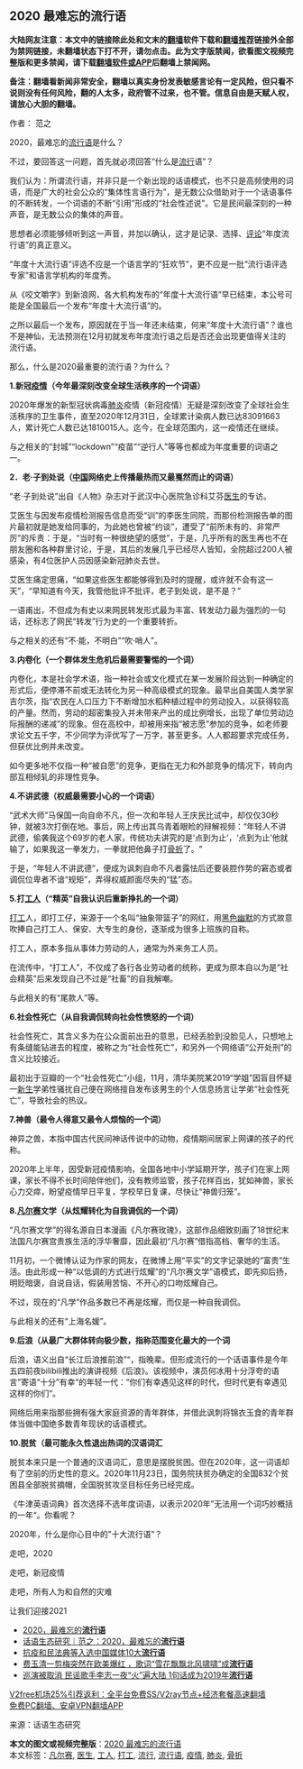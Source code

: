  <h2>2020 最难忘的流行语</h2> <p class="notice"><b>大陆网友注意：本文中的链接除此处和文末的<a href="https://github.com/bannedbook/fanqiang" >翻墙</a>软件下载和<a href="https://github.com/killgcd/justmysocks/blob/master/README.md">翻墙推荐</a>链接外全部为禁网链接，未翻墙状态下打不开，请勿点击。此为文字版禁闻，欲看图文视频完整版和更多禁闻，请下载<a href="https://github.com/bannedbook/fanqiang">翻墙软件或APP</a>后翻墙上禁闻网。</p><p>备注：翻墙看新闻非常安全，翻墙以真实身份发表敏感言论有一定风险，但只看不说则没有任何风险，翻的人太多，政府管不过来，也不管。信息自由是天赋人权，请放心大胆的翻墙。</b></p>  <div class="entry"> <p>作者： 范之</p> <p id="conimg">2020，最难忘的<a href="https://www.bannedbook.org/bnews/tag/%E6%B5%81%E8%A1%8C%E8%AF%AD/" class="st_tag internal_tag" rel="tag" title="标签 流行语 下的日志">流行语</a>是什么？</p> <p>不过，要回答这一问题，首先就必须回答‌‌“什么是<a href="https://www.bannedbook.org/bnews/tag/%E6%B5%81%E8%A1%8C/" class="st_tag internal_tag" rel="tag" title="标签 流行 下的日志">流行</a>语‌‌”？</p> <p>我们认为：所谓流行语，并非只是一个新出现的话语模式，也不只是高频使用的词语，而是广大的社会公众的‌‌“集体性言语行为‌‌”，是无数公众借助对于一个话语事件的不断转发，一个词语的不断‌‌“引用‌‌”形成的‌‌“社会性述说‌‌”。它是民间最深刻的一种声音，是无数公众的集体的声音。</p> <p>思想者必须能够倾听到这一声音，并加以确认，这才是记录、选择、<span class='wp_keywordlink_affiliate'><a href="https://www.bannedbook.org/bnews/comments/" title="新闻评论" target="_blank">评论</a></span>‌‌“年度流行语‌‌”的真正意义。</p> <p>‌‌“年度十大流行语‌‌”评选不应是一个语言学的‌‌“狂欢节‌‌”，更不应是一批‌‌“流行语评选专家‌‌”和语言学机构的年度秀。</p> <p>从《咬文嚼字》到新浪网，各大机构发布的‌‌“年度十大流行语‌‌”早已结束，本公号可能是全国最后一个发布‌‌“年度十大流行语‌‌”的。</p> <p>之所以最后一个发布，原因就在于当一年还未结束，何来‌‌“年度十大流行语‌‌”？谁也不是神仙，无法预测在12月初就发布年度流行语之后是否还会出现更值得关注的流行语。</p> <p>那么，什么是2020最重要的流行语？为什么？</p> <p><strong>1.新冠<a href="https://www.bannedbook.org/bnews/tag/%E7%96%AB%E6%83%85/" class="st_tag internal_tag" rel="tag" title="标签 疫情 下的日志">疫情</a>（今年最深刻改变全球生活秩序的一个词语）</strong></p> <p>2020年爆发的新型冠状病毒<a href="https://www.bannedbook.org/bnews/tag/%e8%82%ba%e7%82%8e/" class="st_tag internal_tag" rel="tag" title="标签 肺炎 下的日志">肺炎</a>疫情（新冠疫情）无疑是深刻改变了全球社会生活秩序的卫生事件，直至2020年12月31日，全球累计染病人数已达83091663人，累计死亡人数已达1810015人。迄今，在全球范围内，这一疫情还在继续。</p> <p>与之相关的‌‌“封城‌‌”‌‌“lockdown‌‌”‌‌“疫苗‌‌”‌‌“逆行人‌‌”等等也都成为年度重要的词语之一。</p> <p><strong>2．老·子到处说（<span class='wp_keywordlink_affiliate'><a href="https://www.bannedbook.org/" title="中国" target="_blank">中国</a></span>网络史上传播最热而又最戛然而止的词语）</strong></p>  <p>‌‌“老·子到处说‌‌”出自《人物》杂志对于武汉中心医院急诊科艾芬<a href="https://www.bannedbook.org/bnews/tag/%e5%8c%bb%e7%94%9f/" class="st_tag internal_tag" rel="tag" title="标签 医生 下的日志">医生</a>的专访。</p> <p>艾医生与因发布疫情检测报告信息而受‌‌“训‌‌”的李医生同院，而那份检测报告单的图片最初就是她发给同事的，为此她也曾被‌‌“约谈‌‌”，遭受了‌‌“前所未有的、非常严厉‌‌”的斥责：于是，‌‌“当时有一种很绝望的感觉‌‌”，于是，几乎所有的医生再也不在朋友圈和各种群里讨论，于是，其后的发展几乎已经尽人皆知，全院超过200人被感染，有4位医护人员因感染新冠肺炎去世。</p> <p>艾医生痛定思痛，‌‌“如果这些医生都能够得到及时的提醒，或许就不会有这一天‌‌”，‌‌“早知道有今天，我管他批评不批评，老子到处说，是不是？‌‌”</p> <p>一语甫出，不但成为有史以来网民转发形式最为丰富、转发动力最为强烈的一句话，还标志了网民‌‌“转发‌‌”行为史的一个重要转折。</p> <p>与之相关的还有‌‌“不·能，不明白‌‌”‌‌“吹·哨人‌‌”。</p> <p><strong>3.内卷化（一个群体发生危机后最需要警惕的一个词）</strong></p> <p>内卷化，本是社会学术语，指一种社会或文化模式在某一发展阶段达到一种确定的形式后，便停滞不前或无法转化为另一种高级模式的现象。最早出自美国人类学家吉尔茨，指‌‌“农民在人口压力下不断增加水稻种植过程中的劳动投入，以获得较高的产量。然而，劳动的超密集投入并未带来产出的成比例增长，出现了单位劳动边际报酬的递减‌‌”的现象。但在高校中，却被用来指‌‌“被志愿‌‌”参加的竞争，如老师要求论文五千字，不少同学为评优写了一万字，甚至更多。人人都超要求完成任务，但获优比例并未改变。</p> <p>如今更多地不仅指一种‌‌“被自愿‌‌”的竞争，更指在无力和外部竞争的情况下，转向内部互相倾轧的非理性竞争。</p> <p><strong>4.不讲武德（权威最需要小心的一个词语）</strong></p> <p>‌‌“武术大师‌‌”马保国一向自命不凡，但一次和年轻人王庆民比试中，却仅仅30秒钟，就被3次打倒在地。事后，网上传出其乌青着眼睑的辩解视频：‌‌“年轻人不讲武德，偷袭我这个69岁的老人家，传统功夫讲究的是‌‌‘点到为止’，‌‌‘点到为止’他就输了，如果我这一拳发力，一拳就把他鼻子打<a href="https://www.bannedbook.org/bnews/tag/%E9%AA%A8%E6%8A%98/" class="st_tag internal_tag" rel="tag" title="标签 骨折 下的日志">骨折</a>了。‌‌”</p> <p>于是，‌‌“年轻人不讲武德‌‌”，便成为讽刺自命不凡者露怯后还要装腔作势的窘态或者调侃位卑者不谙‌‌“规矩‌‌”，弄得权威颜面尽失的‌‌“猛‌‌”态。</p> <p><strong>5.打<a href="https://www.bannedbook.org/bnews/tag/%E5%B7%A5%E4%BA%BA/" class="st_tag internal_tag" rel="tag" title="标签 工人 下的日志">工人</a>（‌‌“精英‌‌”自我认识后重新挣扎的一个词）</strong></p> <p><a href="https://www.bannedbook.org/bnews/tag/%E6%89%93%E5%B7%A5/" class="st_tag internal_tag" rel="tag" title="标签 打工 下的日志">打工</a>人，即打工仔，来源于一个名叫‌‌“抽象带篮子‌‌”的网红，用<span class='wp_keywordlink'><a href="https://www.bannedbook.org/forum2/topic933.html" title="《红色幽默与黑色幽默——人民中国史》" target="_blank">黑色幽默</a></span>的方式故意吹捧自己打工人、保安、大专生的身份，逐渐成为很多上班族的自称。</p>  <p>打工人，原本多指从事体力劳动的人，通常为外来务工人员。</p> <p>在流传中，‌‌“打工人‌‌”，不仅成了各行各业劳动者的统称，更成为原本自以为是‌‌“社会精英‌‌”后来发现自己不过是‌‌“社畜‌‌”的自我解嘲。</p> <p>与此相关的有‌‌“尾款人‌‌”等。</p> <p><strong>6.社会性死亡（从自我调侃转向社会性愤怒的一个词）</strong></p> <p>社会性死亡，其含义多为在公众面前出丑的意思，已经丢脸到没脸见人，只想地上有条缝能钻进去的程度，被称之为‌‌“社会性死亡‌‌”，和另外一个网络语‌‌“公开处刑‌‌”的含义比较接近。</p> <p>最初出于豆瓣的一个‌‌“社会性死亡‌‌”小组，11月，清华美院某2019‌‌“学姐‌‌”因盲目怀疑一<span class='wp_keywordlink'><a href="https://www.bannedbook.org/forum2/topic1642.html" title="正见网《新生》" target="_blank">新生</a></span>学弟性骚扰自己便在网络擅自发布该男生的个人信息扬言让学弟‌‌“社会性死亡‌‌”，导致社会的热议。</p> <p><strong>7.神兽（最令人得意又最令人烦恼的一个词）</strong></p> <p>神异之兽，本指中国古代民间神话传说中的动物，疫情期间居家上网课的孩子的代称。</p> <p>2020年上半年，因受新冠疫情影响，全国各地中小学延期开学，孩子们在家上网课，家长不得不长时间陪伴他们，没有教师监管，孩子花样百出，犹如神兽，家长心力交瘁，盼望疫情早日平复，学校早日复课，尽快让‌‌“神兽归笼‌‌”。</p> <p><strong>8.<a href="https://www.bannedbook.org/bnews/tag/%E5%87%A1%E5%B0%94%E8%B5%9B/" class="st_tag internal_tag" rel="tag" title="标签 凡尔赛 下的日志">凡尔赛</a>文学（从炫耀转化为自我调侃的一个词）</strong></p> <p>‌‌“凡尔赛文学‌‌”的得名源自日本漫画《凡尔赛玫瑰》，这部作品细致刻画了18世纪末法国凡尔赛宫贵族生活的浮华奢靡，因此最初‌‌“凡尔赛‌‌”借指高档、奢华的生活。</p> <p>11月初，一个微博认证为作家的网友，在微博上用‌‌“平实‌‌”的文字记录她的‌‌“富贵‌‌”生活。由此形成一种‌‌“以低调的方式进行炫耀‌‌”的‌‌“凡尔赛文学‌‌”语模式，即先抑后扬，明贬暗褒，自说自话，假装用苦恼、不开心的口吻炫耀自己。</p> <p>不过，现在的‌‌“凡学‌‌”作品多数已不再是炫耀，而仅是一种自我调侃。</p>  <p>与此相关的还有‌‌“上海名媛‌‌”。</p> <p><strong>9.后浪（从最广大群体转向极少数，指称范围变化最大的一个词</strong></p> <p>后浪，语义出自‌‌“长江后浪推前浪‌‌”‌‌“，指晚辈。但形成流行的一个话语事件是今年五四前夜bilibili推出的演讲视频《后浪》。该视频中，演员何冰用十分浮夸的语言‌‌”寄语‌‌“十分‌‌”有幸‌‌“的年轻一代：‌‌”你们有幸遇见这样的时代，但时代更有幸遇见这样的你们‌‌“。</p> <p>网络后用来指那些拥有强大家庭资源的青年群体，并借此讽刺将锦衣玉食的青年群体当做中国绝多数青年现状的话语模式。</p> <p><strong>10.脱贫（最可能永久性退出热词的汉语词汇</strong></p> <p>脱贫本来只是一个普通的汉语词汇，意思是摆脱贫困。但在2020年，这一词语却有了空前的历史性的意义。2020年11月23日，国务院扶贫办确定的全国832个贫困县全部脱贫摘帽，全国脱贫攻坚目标任务已经完成。</p> <p>《牛津英语词典》首次选择不选年度词语，以表示2020年‌‌”无法用一个词巧妙概括的一年‌‌“。你看呢？</p> <p>2020年，什么是你心目中的‌‌”十大流行语‌”？</p> <p>走吧，2020</p> <p>走吧，新冠疫情</p> <p>走吧，所有人为和自然的灾难</p> <p>让我们迎接2021</p> <ul class='op-related-articles' title='相关阅读'> <li><a href='https://www.bannedbook.org/bnews/ssgc/20210101/1459262.html' target='_blank'>2020，最难忘的<b>流行语</b></a></li> <li><a href='https://www.bannedbook.org/bnews/baitai/20210101/1459192.html' target='_blank'>话语生态研究｜范之：2020，最难忘的<b>流行语</b></a></li> <li><a href='https://www.bannedbook.org/bnews/baitai/20201211/1445919.html' target='_blank'>抗疫和民法典等入选中国媒体10大<b>流行语</b></a></li> <li><a href='https://www.bannedbook.org/bnews/comments/20200616/1371139.html' target='_blank'>费玉清一剪梅突然在欧美爆红 ，歌词“雪花飘飘北风啸啸”成<b>流行语</b></a></li> <li><a href='https://www.bannedbook.org/bnews/cbnews/20190410/1111320.html' target='_blank'>巡演被取消 民谣歌手李志一夜“火”遍大陆 1句话成为2019年<b>流行语</b></a></li> </ul> <p class="texttj"> <a href="https://www.bannedbook.org/forum23/topic22702.html" target="_blank">V2free机场25%引荐返利：全平台免费SS/V2ray节点+经济套餐高速翻墙</a><br/> <a href="https://github.com/bannedbook/fanqiang/wiki/%E7%A6%81%E9%97%BB%E7%BD%91%E5%AE%89%E5%8D%93%E7%BF%BB%E5%A2%99%E6%96%B0%E9%97%BBAPP" target="_blank">免费PC翻墙、安卓VPN翻墙APP</a></p><p> 来源：话语生态研究 </p> <a name='sharetosocial'></a>       <div><b>本文的图文或视频完整版</b>：<a href='https://www.bannedbook.org/bnews/comments/20210102/1459608.html'>2020 最难忘的流行语</a></div>  </div><!--END ENTRY--> <div class="postfooter"> <div>本文标签：<a href="https://www.bannedbook.org/bnews/tag/%E5%87%A1%E5%B0%94%E8%B5%9B/" rel="tag">凡尔赛</a>, <a href="https://www.bannedbook.org/bnews/tag/%e5%8c%bb%e7%94%9f/" rel="tag">医生</a>, <a href="https://www.bannedbook.org/bnews/tag/%E5%B7%A5%E4%BA%BA/" rel="tag">工人</a>, <a href="https://www.bannedbook.org/bnews/tag/%E6%89%93%E5%B7%A5/" rel="tag">打工</a>, <a href="https://www.bannedbook.org/bnews/tag/%E6%B5%81%E8%A1%8C/" rel="tag">流行</a>, <a href="https://www.bannedbook.org/bnews/tag/%E6%B5%81%E8%A1%8C%E8%AF%AD/" rel="tag">流行语</a>, <a href="https://www.bannedbook.org/bnews/tag/%E7%96%AB%E6%83%85/" rel="tag">疫情</a>, <a href="https://www.bannedbook.org/bnews/tag/%e8%82%ba%e7%82%8e/" rel="tag">肺炎</a>, <a href="https://www.bannedbook.org/bnews/tag/%E9%AA%A8%E6%8A%98/" rel="tag">骨折</a></div>  </div><!--END POSTFOOTER--> 